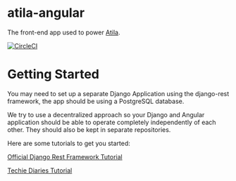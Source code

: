 # atila-angular

The front-end app used to power [Atila](https://atila.ca).

[![CircleCI](https://circleci.com/gh/ademidun/atila-angular.svg?style=svg&circle-token=6fd580229e65e2f8841944c5143986f3f977ad86)](https://circleci.com/gh/ademidun/atila-angular)

# Getting Started

You may need to set up a separate Django Application using the django-rest framework, the app should be using a PostgreSQL database. 

We try to use a decentralized approach so your Django and Angular application should be able to operate completely independently of each other. They should also be kept in separate repositories.

Here are some tutorials to get you started:

[Official Django Rest Framework Tutorial](http://www.django-rest-framework.org/tutorial/quickstart/)

[Techie Diaries Tutorial](https://www.techiediaries.com/django-rest-framework-angular-2/)



